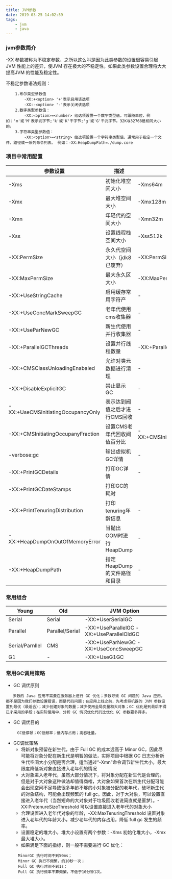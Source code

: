 ```yaml
---
title: JVM参数
date: 2019-03-25 14:02:59
tags:
    - jvm
    - java
---
```


### jvm参数简介
-XX 参数被称为不稳定参数，之所以这么叫是因为此类参数的设置很容易引起JVM 性能上的差异，使JVM 存在极大的不稳定性。如果此类参数设置合理将大大提高JVM 的性能及稳定性。

不稳定参数语法规则：
```
    1.布尔类型参数值
        -XX:+<option> '+'表示启用该选项
        -XX:-<option> '-'表示关闭该选项
    2.数字类型参数值：
        -XX:<option>=<number> 给选项设置一个数字类型值，可跟随单位，例如：'m'或'M'表示兆字节;'k'或'K'千字节;'g'或'G'千兆字节。32K与32768是相同大小的。
    3.字符串类型参数值：
        -XX:<option>=<string> 给选项设置一个字符串类型值，通常用于指定一个文件、路径或一系列命令列表。 例如：-XX:HeapDumpPath=./dump.core
```
<!-- more -->
### 项目中常用配置
| 参数设置 | 描述 | 配置格式 |
| ------ | ------ | ------ |
| -Xms | 初始化堆空间大小 | -Xms64m |
| -Xmx | 最大堆空间大小 | -Xmx128m |
| -Xmn | 年轻代的空间大小 | -Xmn32m |
| -Xss | 设置线程栈空间大小 | -Xss512k |
| -XX:PermSize|永久代空间大小（jdk8已废弃）|-XX:PermSize=256m|
|-XX:MaxPermSize|最大永久区大小|-XX:MaxPermSize=256m|
|-XX:+UseStringCache|启用缓存常用字符产|-|
|-XX:+UseConcMarkSweepGC|老年代使用cms收集器|-|
|-XX:+UseParNewGC|新生代使用并行收集器|-|
|-XX:+ParallelGCThreads|设置并行线程数量|-XX:+ParallelGCThreads=4|
|-XX:+CMSClassUnloadingEnabaled|允许对类元数据进行清理|-|
|-XX:+DisableExplicitGC|禁止显示GC|-|
|-XX:+UseCMSInitiatingOccupancyOnly|表示达到阀值之后才进行CMS回收|-|
|-XX:+CMSInitiatingOccupanyFraction|设置CMS老年代回收阀值百分比|-XX:+CMSInitiatingOccupanyFraction=68|
|-verbose:gc|输出虚拟机GC详情|-|
|-XX:+PrintGCDetails|打印GC详情|-|
|-XX:+PrintGCDateStamps|打印GC的耗时|
|-XX:+PrintTenuringDistribution|打印tenuring年龄信息|-|
|-XX:+HeapDumpOnOutOfMemoryError|当抛出OOM时进行HeapDump|-|
|-XX:+HeapDumpPath|指定HeapDump的文件路径和目录|-|

### 常用组合
| Young | Old | JVM Option |
| ------ | ------ | ------ |
|Serial|Serial|-XX:+UserSerialGC|
|Parallel|Parallel/Serial|-XX:+UseParallelGC  -XX:+UseParallelOldGC|
|Serial/Parnllel|CMS|-XX:+UseParNewGC -XX:+UseConcSweepGC|
|G1|-|-XX:+UseG1GC|

### 常用GC调用策略

 + GC 调优原则
 ```
    多数的 Java 应用不需要在服务器上进行 GC 优化；多数导致 GC 问题的 Java 应用，都不是因为我们参数设置错误，而是代码问题；在应用上线之前，先考虑将机器的 JVM 参数设置到最优（最适合）；减少创建对象的数量；减少使用全局变量和大对象；GC 优化是到最后不得已才采用的手段；在实际使用中，分析 GC 情况优化代码比优化 GC 参数要多得多。
 ```

  + GC 调优目的

```
     GC低停顿；GC低频率；低内存占用；高吞吐量。
```
+ GC调优策略  
  - 将新对象预留在新生代，由于 Full GC 的成本远高于 Minor GC，因此尽可能将对象分配在新生代是明智的做法，实际项目中根据 GC 日志分析新生代空间大小分配是否合理，适当通过“-Xmn”命令调节新生代大小，最大限度降低新对象直接进入老年代的情况  
  - 大对象进入老年代，虽然大部分情况下，将对象分配在新生代是合理的。但是对于大对象这种做法却值得商榷，大对象如果首次在新生代分配可能会出现空间不足导致很多年龄不够的小对象被分配的老年代，破坏新生代的对象结构，可能会出现频繁的 full gc。因此，对于大对象，可以设置直接进入老年代（当然短命的大对象对于垃圾回收老说简直就是噩梦）。-XX:PretenureSizeThreshold 可以设置直接进入老年代的对象大小
  - 合理设置进入老年代对象的年龄，-XX:MaxTenuringThreshold 设置对象进入老年代的年龄大小，减少老年代的内存占用，降低 full gc 发生的频率。
  - 设置稳定的堆大小，堆大小设置有两个参数：-Xms 初始化堆大小，-Xmx 最大堆大小。
  - 如果满足下面的指标，则一般不需要进行 GC 优化：
  ```
    MinorGC 执行时间不到50ms；
    Minor GC 执行不频繁，约10秒一次；
    Full GC 执行时间不到1s；
    Full GC 执行频率不算频繁，不低于10分钟1次。
  ```